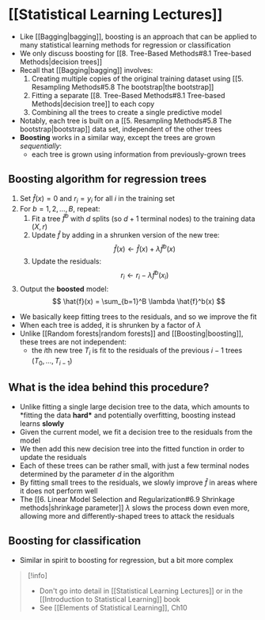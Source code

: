 # [[Statistical Learning Lectures]]

- Like [[Bagging|bagging]], boosting is an approach that can be applied to many statistical learning methods for regression or classification
- We only discuss boosting for [[8. Tree-Based Methods#8.1 Tree-based Methods|decision trees]]
- Recall that [[Bagging|bagging]] involves:
    1.  Creating multiple copies of the original training dataset using [[5. Resampling Methods#5.8 The bootstrap|the bootstrap]]
    2.  Fitting a separate [[8. Tree-Based Methods#8.1 Tree-based Methods|decision tree]] to each copy
    3.  Combining all the trees to create a single predictive model
- Notably, each tree is built on a [[5. Resampling Methods#5.8 The bootstrap|bootstrap]] data set, independent of the other trees
- **Boosting** works in a similar way, except the trees are grown _sequentially_:
    - each tree is grown using information from previously-grown trees

## Boosting algorithm for regression trees

1. Set $\hat{f}(x)=0$ and $r_i=y_i$ for all $i$ in the training set
2. For $b=1, 2, \dots, B$, repeat:
    1. Fit a tree $\hat{f}^{b}$ with $d$ splits (so $d+1$ terminal nodes) to the training data $(X, r)$
    2. Update $\hat{f}$ by adding in a shrunken version of the new tree:
        $$
        \hat{f}(x)\leftarrow \hat{f}(x) + \lambda\hat{f}^b(x)
        $$
    3. Update the residuals:
        $$
        r_i \leftarrow r_i - \lambda\hat{f}^b(x_i)
        $$
3. Output the **boosted** model:
    $$
    \hat{f}(x) = \sum_{b=1}^B \lambda \hat{f}^b(x)
    $$

- We basically keep fitting trees to the residuals, and so we improve the fit
- When each tree is added, it is shrunken by a factor of $\lambda$
- Unlike [[Random forests|random forests]] and [[Boosting|boosting]], these trees are not independent:
    - the $i$th new tree $T_i$ is fit to the residuals of the previous $i-1$ trees $(T_0, \dots, T_{i-1})$

## What is the idea behind this procedure?

- Unlike fitting a single large decision tree to the data, which amounts to \*fitting the data **hard\*** and potentially overfitting, boosting instead learns **slowly**
- Given the current model, we fit a decision tree to the residuals from the model
- We then add this new decision tree into the fitted function in order to update the residuals
- Each of these trees can be rather small, with just a few terminal nodes determined by the parameter $d$ in the algorithm
- By fitting small trees to the residuals, we slowly improve $\hat{f}$ in areas where it does not perform well
- The [[6. Linear Model Selection and Regularization#6.9 Shrinkage methods|shrinkage parameter]] $\lambda$ slows the process down even more, allowing more and differently-shaped trees to attack the residuals

## Boosting for classification

- Similar in spirit to boosting for regression, but a bit more complex

> [!info]
>
> -   Don't go into detail in [[Statistical Learning Lectures]] or in the [[Introduction to Statistical Learning]] book
> -   See [[Elements of Statistical Learning]], Ch10
